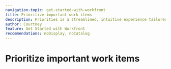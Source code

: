 ```yaml
---
navigation-topic: get-started-with-workfront
title: Prioritize important work items
description: Priorities is a streamlined, intuitive experience tailored for task owners. 
author: Courtney
feature: Get Started with Workfront
recommendations: noDisplay, noCatalog
---
```


# Prioritize important work items
